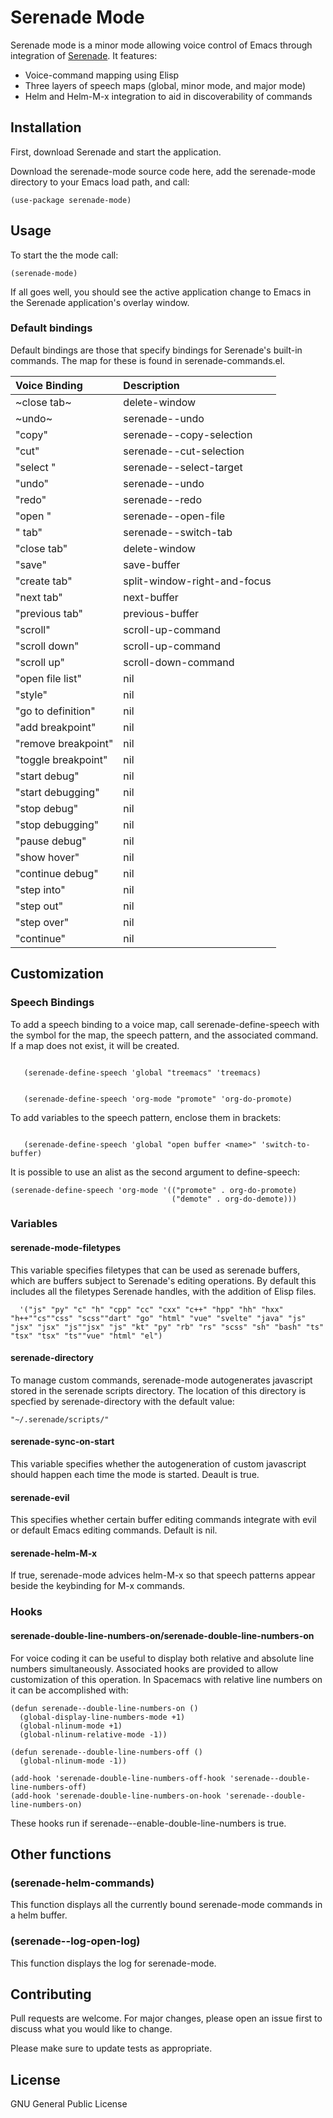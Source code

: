 # Serenade Mode

Serenade mode is a minor mode allowing voice control of Emacs through integration of [Serenade](http://www.serenade.ai). It features:

- Voice-command mapping using Elisp 
- Three layers of speech maps (global, minor mode, and major mode)
- Helm and Helm-M-x integration to aid in discoverability of commands 

## Installation

First, download Serenade and start the application.

Download the serenade-mode source code here, add the serenade-mode directory to your Emacs load path, and call:

```elisp
(use-package serenade-mode)
```

## Usage

To start the the mode call:

```elisp
(serenade-mode)
```

If all goes well, you should see the active application change to Emacs in the Serenade application's overlay window.

### Default bindings
Default bindings are those that specify bindings for Serenade's built-in commands. The map for these is found in serenade-commands.el.

| Voice Binding       | Description                  |
|:--------------------|:-----------------------------|
| ~close tab~         | delete-window                |
| ~undo~              | serenade--undo               |
| "copy"              | serenade--copy-selection     |
| "cut"               | serenade--cut-selection      |
| "select <target>"   | serenade--select-target      |
| "undo"              | serenade--undo               |
| "redo"              | serenade--redo               |
| "open <file>"       | serenade--open-file          |
| "<nth> tab"         | serenade--switch-tab         |
| "close tab"         | delete-window                |
| "save"              | save-buffer                  |
| "create tab"        | split-window-right-and-focus |
| "next tab"          | next-buffer                  |
| "previous tab"      | previous-buffer              |
| "scroll"            | scroll-up-command            |
| "scroll down"       | scroll-up-command            |
| "scroll up"         | scroll-down-command          |
| "open file list"    | nil                          |
| "style"             | nil                          |
| "go to definition"  | nil                          |
| "add breakpoint"    | nil                          |
| "remove breakpoint" | nil                          |
| "toggle breakpoint" | nil                          |
| "start debug"       | nil                          |
| "start debugging"   | nil                          |
| "stop debug"        | nil                          |
| "stop debugging"    | nil                          |
| "pause debug"       | nil                          |
| "show hover"        | nil                          |
| "continue debug"    | nil                          |
| "step into"         | nil                          |
| "step out"          | nil                          |
| "step over"         | nil                          |
| "continue"          | nil                          |

## Customization

### Speech Bindings

To add a speech binding to a voice map, call serenade-define-speech with the symbol for the map, the speech pattern, and the associated command. If a map does not exist, it will be created.

```elisp

   (serenade-define-speech 'global "treemacs" 'treemacs) 
```

```elisp

   (serenade-define-speech 'org-mode "promote" 'org-do-promote) 
```

To add variables to the speech pattern, enclose them in brackets: 

```elisp

   (serenade-define-speech 'global "open buffer <name>" 'switch-to-buffer) 
```

It is possible to use an alist as the second argument to define-speech:

```elisp
(serenade-define-speech 'org-mode '(("promote" . org-do-promote) 
                                    ("demote" . org-do-demote)))
```
### Variables

#### serenade-mode-filetypes 

This variable specifies filetypes that can be used as serenade buffers, which are buffers subject to Serenade's editing operations. By default this includes all the filetypes Serenade handles, with the addition of Elisp files. 

```elisp
  '("js" "py" "c" "h" "cpp" "cc" "cxx" "c++" "hpp" "hh" "hxx" "h++""cs""css" "scss""dart" "go" "html" "vue" "svelte" "java" "js" "jsx" "jsx" "js""jsx" "js" "kt" "py" "rb" "rs" "scss" "sh" "bash" "ts" "tsx" "tsx" "ts""vue" "html" "el")
```

#### serenade-directory

To manage custom commands, serenade-mode autogenerates javascript stored in the serenade scripts directory. The location of this directory is specfied by serenade-directory with the default value:

```elisp
"~/.serenade/scripts/"
```

#### serenade-sync-on-start

This variable specifies whether the autogeneration of custom javascript should happen each time the mode is started. Deault is true.

#### serenade-evil

This specifies whether certain buffer editing commands integrate with evil or default Emacs editing commands. Default is nil.

#### serenade-helm-M-x

If true, serenade-mode advices helm-M-x so that speech patterns appear beside the keybinding for M-x commands.

### Hooks

#### serenade-double-line-numbers-on/serenade-double-line-numbers-on

For voice coding it can be useful to display both relative and absolute line numbers simultaneously. Associated hooks are provided to allow customization of this operation. In Spacemacs with relative line numbers on it can be accomplished with:

```elisp
(defun serenade--double-line-numbers-on () 
  (global-display-line-numbers-mode +1) 
  (global-nlinum-mode +1) 
  (global-nlinum-relative-mode -1))
  
(defun serenade--double-line-numbers-off () 
  (global-nlinum-mode -1))

(add-hook 'serenade-double-line-numbers-off-hook 'serenade--double-line-numbers-off) 
(add-hook 'serenade-double-line-numbers-on-hook 'serenade--double-line-numbers-on)

```

These hooks run if serenade--enable-double-line-numbers is true. 

## Other functions

### (serenade-helm-commands) 

This function displays all the currently bound serenade-mode commands in a helm buffer.

### (serenade--log-open-log)

This function displays the log for serenade-mode.

## Contributing
Pull requests are welcome. For major changes, please open an issue first to discuss what you would like to change.

Please make sure to update tests as appropriate.

## License
GNU General Public License
